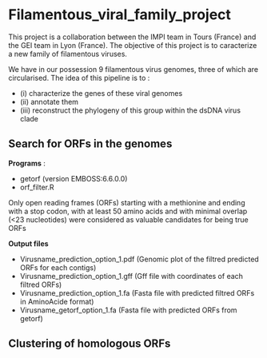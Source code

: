 # Filamentous_viral_family_project

This project is a collaboration between the IMPI team in Tours (France) and the GEI team in Lyon (France). 
The objective of this project is to caracterize a new family of filamentous viruses.


We have in our possession 9 filamentous virus genomes, three of which are circularised. 
The idea of this pipeline is to :
- (i) characterize the genes of these viral genomes
- (ii) annotate them
- (iii) reconstruct the phylogeny of this group within the dsDNA virus clade

## Search for ORFs in the genomes 

**Programs** : 
- getorf (version EMBOSS:6.6.0.0)
- orf_filter.R 

Only open reading frames (ORFs) starting with a methionine and ending with a stop codon, with at least 50 amino acids and with minimal overlap (<23 nucleotides)
were considered as valuable candidates for being true ORFs

**Output files**

- Virusname_prediction_option_1.pdf (Genomic plot of the filtred predicted ORFs for each contigs)
- Virusname_prediction_option_1.gff (Gff file with coordinates of each filtred ORFs)
- Virusname_prediction_option_1.fa (Fasta file with predicted filtred ORFs in AminoAcide format) 
- Virusname_getorf_option_1.fa (Fasta file with predicted ORFs from getorf)
 

## Clustering of homologous ORFs

